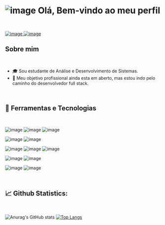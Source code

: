 #     ![image](https://img.icons8.com/dusk/64/000000/java-coffee-cup-logo.png)  Olá, Bem-vindo ao meu perfil

<br>

[![image](https://user-images.githubusercontent.com/80162033/114620991-8ec6b200-9c82-11eb-8a18-6255c0a1ba6f.png) ](https://www.linkedin.com/in/grenda-carla-ferreira-silva-69bb4a1b9/)  [![image](https://user-images.githubusercontent.com/80162033/115641472-8d832e00-a2ef-11eb-9cd7-87d79be6b497.png) ](https://github.com/GrendaCarla)



##  Sobre mim


<br>

* 🎓 Sou estudante de Análise e Desenvolvimento de Sistemas.
* 🔭 Meu objetivo profissional ainda esta em aberto, mas estou indo pelo caminho do desenvolvedor full stack.

<br>
  
## 🔧 Ferramentas e Tecnologias

<br>

![image](https://img.shields.io/badge/C-00599C?style=for-the-badge&logo=c&logoColor=white) ![image](https://img.shields.io/badge/C%2B%2B-00599C?style=for-the-badge&logo=c%2B%2B&logoColor=white) ![image](https://img.shields.io/badge/C%23-239120?style=for-the-badge&logo=c-sharp&logoColor=white)

![image](https://img.shields.io/badge/Java-ED8B00?style=for-the-badge&logo=java&logoColor=white) ![image](https://img.shields.io/badge/Python-14354C?style=for-the-badge&logo=python&logoColor=white)

![image](https://img.shields.io/badge/HTML-239120?style=for-the-badge&logo=html5&logoColor=white) ![image](https://img.shields.io/badge/JavaScript-F7DF1E?style=for-the-badge&logo=javascript&logoColor=black) ![image](https://img.shields.io/badge/CSS-239120?&style=for-the-badge&logo=css3&logoColor=black)       
 
 ![image](https://img.shields.io/badge/Dart-0175C2?style=for-the-badge&logo=dart&logoColor=white) ![image](https://img.shields.io/badge/Flutter-02569B?style=for-the-badge&logo=flutter&logoColor=white)       
 
 ![image](https://img.shields.io/badge/Microsoft_SQL_Server-CC2927?style=for-the-badge&logo=microsoft-sql-server&logoColor=white) ![image](https://img.shields.io/badge/MySQL-00000F?style=for-the-badge&logo=mysql&logoColor=white)
 
<br>

## 📈 Github Statistics:

<br>

![Anurag's GitHub stats](https://github-readme-stats.vercel.app/api?username=GrendaCarla&show_icons=true&hide=issues&bg_color=230E3E&text_color=8692FB&icon_color=F01A80&title_color=59CCBA)      [![Top Langs](https://github-readme-stats.vercel.app/api/top-langs/?username=GrendaCarla&layout=compact&bg_color=230E3E&text_color=F01A80&icon_color=F01A80&title_color=8692FB)](https://github.com/anuraghazra/github-readme-stats)


 

